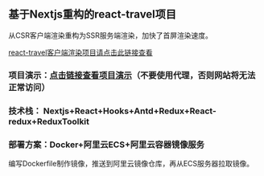 ## 基于Nextjs重构的react-travel项目
从CSR客户端渲染重构为SSR服务端渲染，加快了首屏渲染速度。

[react-travel客户端渲染项目请点击此链接查看](https://github.com/jsdegithub/react-travel)

### 项目演示：[点击链接查看项目演示](http://8.217.9.69:3000/)（不要使用代理，否则网站将无法正常访问）

### 技术栈： Nextjs+React+Hooks+Antd+Redux+React-redux+ReduxToolkit

### 部署方案：Docker+阿里云ECS+阿里云容器镜像服务
编写Dockerfile制作镜像，推送到阿里云镜像仓库，再从ECS服务器拉取镜像。
